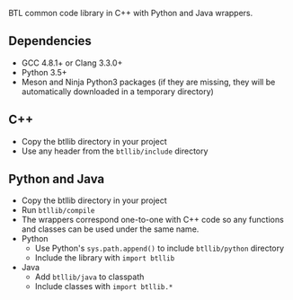 BTL common code library in C++ with Python and Java wrappers.

Dependencies
---
- GCC 4.8.1+ or Clang 3.3.0+
- Python 3.5+
- Meson and Ninja Python3 packages (if they are missing, they will be automatically downloaded in a temporary directory)

C++
---
- Copy the btllib directory in your project
- Use any header from the `btllib/include` directory

Python and Java
---
- Copy the btllib directory in your project
- Run `btllib/compile`
- The wrappers correspond one-to-one with C++ code so any functions and classes can be used under the same name.
- Python
  * Use Python's `sys.path.append()` to include `btllib/python` directory
  * Include the library with `import btllib`
- Java
  * Add `btllib/java` to classpath
  * Include classes with `import btllib.*`

